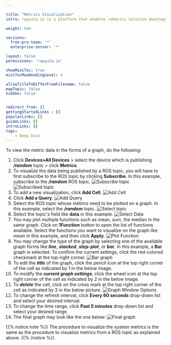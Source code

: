 ```yaml
---

title: "Metrics Visualization"
intro: rapyuta.io is a platform that enables robotics solution development by providing the necessary software infrastructure and facilitating the interaction between multiple stakeholders who contribute to the solution development.

weight: 544

versions:
  free-pro-team: '*'
  enterprise-server: '*'

layout: false
permissions: 'rapyuta.io'

showMiniToc: true
miniTocMaxHeadingLevel: 4

allowTitleToDifferFromFilename: false
mapTopic: false
hidden: false


redirect_from: []
gettingStartedLinks : []
popularLinks: []
guideLinks: []
introLinks: {}
tags:
    - Deep Dive
---
```


To view the metric data in the forms of a graph, do the following:

1. Click **Devices>All Devices** > select the device which is publishing ***/random*** topic > click **Metrics**.
2. To visualize the data being published by a ROS topic, you will have to first subscribe to the ROS topic by clicking **Subscribe**. In this example, subscribe to the ***/random*** ROS topic.
![Subscribe topic](/images/chapters/developer-guide/tooling-automation/metrics/click-subscribe.png?classes=border,shadow&width=50pc)
![Subscribed topic](/images/chapters/developer-guide/tooling-automation/metrics/subscribe-rostopic.png?classes=border,shadow&width=50pc)
1. To add a new visualization, click **Add Cell**.
![Add Cell](/images/getting-started/add-cell.png?classes=border,shadow&width=70pc)
1. Click **Add a Query**.
![Add Query](/images/getting-started/add-query.png?classes=border,shadow&width=70pc)
5. Select the ROS topic whose metrics need to be plotted on a graph. In this example, select the ***/random*** topic.
![Select topic](/images/chapters/developer-guide/tooling-automation/metrics/select-random.png?classes=border,shadow&width=50pc)
6. Select the topic's field like **data** in this example.
![Select Data](/images/chapters/developer-guide/tooling-automation/metrics/select-data.png?classes=border,shadow&width=50pc)
7. You may plot multiple functions such as mean, sum, the median in the same graph. Click on **1Function** button to open the list of functions available. Select the functions you want to visualize on the graph like *mean* in this example, and then click **Apply**.
![Plot Function](/images/chapters/developer-guide/tooling-automation/metrics/select-function.png?classes=border,shadow&width=50pc)
8. You may change the type of the graph by selecting one of the available graph forms like ***line***, ***stacked***, ***step-plot***, or ***bar***. In this example, a **Bar** graph is selected. To confirm the current settings, click the red-colored checkmark at the top-right corner.
![Bar graph](/images/chapters/developer-guide/tooling-automation/metrics/bar-graph.png?classes=border,shadow&width=50pc)
9. To edit the ***title*** of the graph, click the pencil icon at the top right corner of the cell as indicated by 1 in the below image.
10. To modify the ***current graph settings***, click the wheel icon at the top right corner of the cell as indicated by 2 in the below image.
11. To ***delete*** the cell, click on the cross mark at the top right corner of the cell as indicated by 3 in the below picture.
![Graph Window Options](/images/getting-started/graph-window.png?classes=border,shadow&width=70pc)
12. To change the refresh interval, click **Every 60 seconds** drop-down list and select your desired interval.
13. To change the time range, click **Past 5 minutes** drop-down list and select your desired range.
14. The final graph may look like the one below:
![Final graph](/images/chapters/developer-guide/tooling-automation/metrics/graph-1.png?classes=border,shadow&width=50pc)


{{% notice note %}}
The procedure to visualize the system metrics is the same as
the procedure to visualize metrics from a ROS topic as explained
above.
{{% /notice %}}
